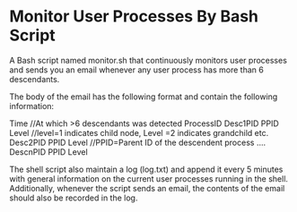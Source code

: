# Monitor User Processes By Bash Script


A Bash script named monitor.sh that continuously monitors user processes
and sends you an email whenever any user process has more than 6 descendants.

The body of the email has the following format and  contain the following information:

Time //At which >6 descendants was detected
ProcessID
Desc1PID PPID Level //level=1 indicates child node, Level =2 indicates grandchild etc.
Desc2PID PPID Level //PPID=Parent ID of the descendent process
….
DescnPID PPID Level


The shell script also maintain a log (log.txt) and append it every 5 minutes with
general information on the current user processes running in the shell. Additionally,
whenever the script sends an email, the contents of the email should also be recorded in
the log.
